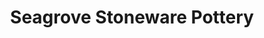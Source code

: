 ---
title: "Seagrove Stoneware Pottery"
url: /seagrove/seagrove-stoneware-pottery/
shop: Töpferei
---